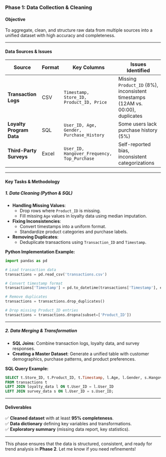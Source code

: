### **Phase 1: Data Collection & Cleaning**  

#### **Objective**  
To aggregate, clean, and structure raw data from multiple sources into a unified dataset with high accuracy and completeness.  

---

#### **Data Sources & Issues**  
| **Source**              | **Format** | **Key Columns**                              | **Issues Identified** |
|-------------------------|-----------|---------------------------------------------|------------------------|
| **Transaction Logs**    | CSV       | `Timestamp, Store_ID, Product_ID, Price`   | Missing `Product_ID` (8%), inconsistent timestamps (12AM vs. 00:00), duplicates |
| **Loyalty Program Data** | SQL       | `User_ID, Age, Gender, Purchase_History`   | Some users lack purchase history (5%) |
| **Third-Party Surveys** | Excel     | `User_ID, Hangover_Frequency, Top_Purchase` | Self-reported bias, inconsistent categorizations |

---

#### **Key Tasks & Methodology**  

##### **1. Data Cleaning (Python & SQL)**
- **Handling Missing Values**:  
  - Drop rows where `Product_ID` is missing.  
  - Fill missing `Age` values in loyalty data using median imputation.  
- **Fixing Inconsistencies**:  
  - Convert timestamps into a uniform format.  
  - Standardize product categories and purchase labels.  
- **Removing Duplicates**:  
  - Deduplicate transactions using `Transaction_ID` and `Timestamp`.  

**Python Implementation Example:**  
```python
import pandas as pd  

# Load transaction data  
transactions = pd.read_csv('transactions.csv')  

# Convert timestamp format  
transactions['Timestamp'] = pd.to_datetime(transactions['Timestamp'], errors='coerce')  

# Remove duplicates  
transactions = transactions.drop_duplicates()  

# Drop missing Product_ID entries  
transactions = transactions.dropna(subset=['Product_ID'])  
```

---

##### **2. Data Merging & Transformation**
- **SQL Joins**: Combine transaction logs, loyalty data, and survey responses.  
- **Creating a Master Dataset**: Generate a unified table with customer demographics, purchase patterns, and product preferences.  

**SQL Query Example:**  
```sql
SELECT t.Store_ID, t.Product_ID, t.Timestamp, l.Age, l.Gender, s.Hangover_Frequency  
FROM transactions t  
LEFT JOIN loyalty_data l ON t.User_ID = l.User_ID  
LEFT JOIN survey_data s ON l.User_ID = s.User_ID;
```

---

#### **Deliverables**  
✅ **Cleaned dataset** with at least **95% completeness**.  
✅ **Data dictionary** defining key variables and transformations.  
✅ **Exploratory summary** (missing data report, key statistics).  

---

This phase ensures that the data is structured, consistent, and ready for trend analysis in **Phase 2**. Let me know if you need refinements!
